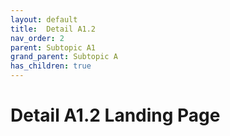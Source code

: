 ```yaml
---
layout: default
title:  Detail A1.2
nav_order: 2
parent: Subtopic A1
grand_parent: Subtopic A
has_children: true
---
```


# Detail A1.2 Landing Page